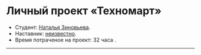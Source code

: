 # Личный проект «Техномарт»

* Студент: [Наталья Зиновьева](https://up.htmlacademy.ru/htmlcss/34/user/2050153).
* Наставник: [неизвестно]().
* Время потраченое на проект:   32 часа .

---
